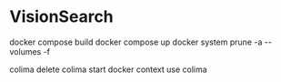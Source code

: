 # VisionSearch
docker compose build
docker compose up
docker system prune -a --volumes -f

colima delete
colima start
docker context use colima
